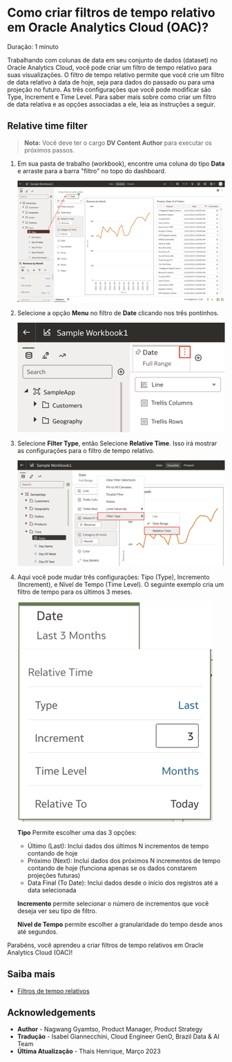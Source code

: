 # Como criar filtros de tempo relativo em Oracle Analytics Cloud (OAC)?

Duração: 1 minuto

Trabalhando com colunas de data em seu conjunto de dados (dataset) no Oracle Analytics Cloud, você pode criar um filtro de tempo relativo para suas visualizações. O filtro de tempo relativo permite que você crie um filtro de data relativo à data de hoje, seja para dados do passado ou para uma projeção no futuro. As três configurações que você pode modificar são Type, Increment e Time Level. Para saber mais sobre como criar um filtro de data relativa e as opções associadas a ele, leia as instruções a seguir.

## Relative time filter
>**Nota:** Você deve ter o cargo **DV Content Author** para executar os próximos passos.

1. Em sua pasta de trabalho (workbook), encontre uma coluna do tipo **Data** e arraste para a barra "filtro" no topo do dashboard.

    ![Drop date](images/drop-date.png)

2. Selecione a opção **Menu** no filtro de **Date** clicando nos três pontinhos.

    ![Menu option](images/date-menu.png)

3. Selecione **Filter Type**, então Selecione **Relative Time**. Isso irá mostrar as configurações para o filtro de tempo relativo.

    ![Relative time](images/relative-time.png)

4. Aqui você pode mudar três configurações: Tipo (Type), Incremento (Increment), e Nível de Tempo (Time Level). O seguinte exemplo cria um filtro de tempo para os últimos 3 meses.

    ![Options](images/options.png)

    **Tipo** Permite escolher uma das 3 opções:
    * Último (Last): Inclui dados dos últimos N incrementos de tempo contando de hoje
    * Próximo (Next): Inclui dados dos próximos N incrementos de tempo contando de hoje (funciona apenas se os dados constarem projeções futuras)
    * Data Final (To Date): Inclui dados desde o início dos registros até a data selecionada

    **Incremento** permite selecionar o número de incrementos que você deseja ver seu tipo de filtro.

    **Nível de Tempo** permite escolher a granularidade do tempo desde anos até segundos.

Parabéns, você aprendeu a criar filtros de tempo relativos em Oracle Analytics Cloud (OAC)!

## Saiba mais

* [Filtros de tempo relativos](https://www.wegobeyond.co.uk/oracle-analytics-cloud-105-2-new-feature-focus-relative-time-filters/)

## Acknowledgements
* **Author** - Nagwang Gyamtso, Product Manager, Product Strategy
* **Tradução** - Isabel Giannecchini, Cloud Engineer GenO, Brazil Data & AI Team
* **Última Atualização** - Thais Henrique,  Março 2023